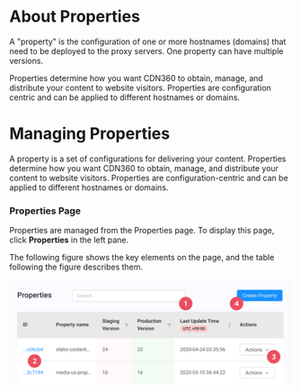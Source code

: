 # About Properties

A "property" is the configuration of one or more hostnames (domains) that need to be deployed to the proxy servers. One property can have multiple versions.

Properties determine how you want CDN360 to obtain, manage, and distribute your content to website visitors. Properties are configuration centric and can be applied to different hostnames or domains.

# Managing Properties

A property is a set of configurations for delivering your content. Properties determine how you want CDN360 to obtain, manage, and distribute your content to website visitors. Properties are configuration-centric and can be applied to different hostnames or domains.

### Properties Page

Properties are managed from the Properties page. To display this page, click **Properties** in the left pane.

The following figure shows the key elements on the page, and the table following the figure describes them.

![null](<../../resources/images/Properties Page.png>)